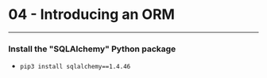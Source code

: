 # 04 - Introducing an ORM

---

### Install the "SQLAlchemy" Python package
- `pip3 install sqlalchemy==1.4.46`
